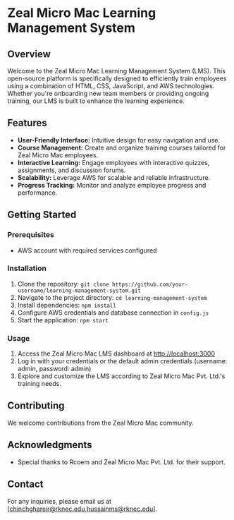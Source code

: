 # Zeal Micro Mac Learning Management System

## Overview

Welcome to the Zeal Micro Mac Learning Management System (LMS). This open-source platform is specifically designed to efficiently train employees using a combination of HTML, CSS, JavaScript, and AWS technologies. Whether you're onboarding new team members or providing ongoing training, our LMS is built to enhance the learning experience.

## Features

- **User-Friendly Interface:** Intuitive design for easy navigation and use.
- **Course Management:** Create and organize training courses tailored for Zeal Micro Mac employees.
- **Interactive Learning:** Engage employees with interactive quizzes, assignments, and discussion forums.
- **Scalability:** Leverage AWS for scalable and reliable infrastructure.
- **Progress Tracking:** Monitor and analyze employee progress and performance.

## Getting Started

### Prerequisites

- AWS account with required services configured

### Installation

1. Clone the repository: `git clone https://github.com/your-username/learning-management-system.git`
2. Navigate to the project directory: `cd learning-management-system`
3. Install dependencies: `npm install`
4. Configure AWS credentials and database connection in `config.js`
5. Start the application: `npm start`

### Usage

1. Access the Zeal Micro Mac LMS dashboard at [http://localhost:3000](http://localhost:3000)
2. Log in with your credentials or the default admin credentials (username: admin, password: admin)
3. Explore and customize the LMS according to Zeal Micro Mac Pvt. Ltd.'s training needs.

## Contributing

We welcome contributions from the Zeal Micro Mac community.

## Acknowledgments

- Special thanks to Rcoem and Zeal Micro Mac Pvt. Ltd. for their support.

## Contact

For any inquiries, please email us at [chinchghareir@rknec.edu,hussainms@rknec.edu].

